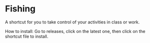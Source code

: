 # Fishing
A shortcut for you to take control of your activities in class or work.

How to install:
Go to releases, click on the latest one, then click on the shortcut file to install.
